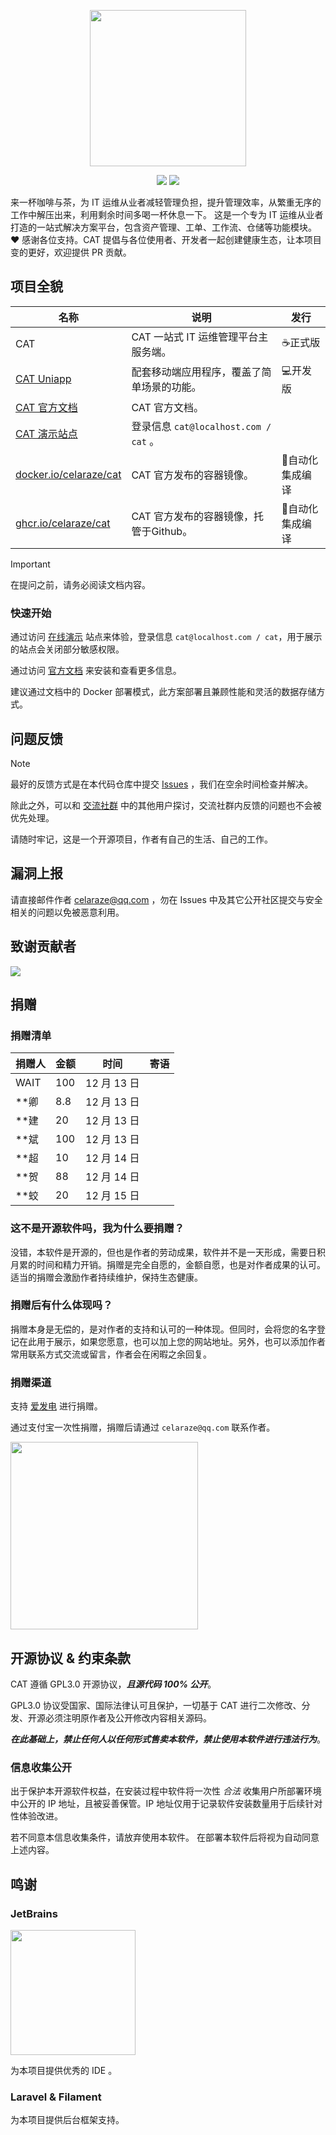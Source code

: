 <p align="center">
    <img src="https://p.ipic.vip/p1umck.png" width="250">
</p>

<p align="center">
    <img src="https://img.shields.io/badge/PHP-8.1+-blue?logo=php" />
    <img src="https://img.shields.io/badge/License-GPL3.0-blueviolet?logo=apache" />
</p>

来一杯咖啡与茶，为 IT 运维从业者减轻管理负担，提升管理效率，从繁重无序的工作中解压出来，利用剩余时间多喝一杯休息一下。 这是一个专为
IT 运维从业者打造的一站式解决方案平台，包含资产管理、工单、工作流、仓储等功能模块。 ❤ 感谢各位支持。CAT
提倡与各位使用者、开发者一起创建健康生态，让本项目变的更好，欢迎提供 PR 贡献。

## 项目全貌

| 名称                                                                                      | 说明                               | 发行        |
|-----------------------------------------------------------------------------------------|----------------------------------|-----------|
| CAT                                                                                     | CAT 一站式 IT 运维管理平台主服务端。           | ☕️正式版     |
| [CAT Uniapp](https://github.com/celaraze/cat-uniapp)                                    | 配套移动端应用程序，覆盖了简单场景的功能。            | 💻开发版     |
| [CAT 官方文档](https://github.com/celaraze/cat/wiki)                                        | CAT 官方文档。                        |           |
| [CAT 演示站点](http://cat.celaraze.com:50080/)                                              | 登录信息 `cat@localhost.com / cat` 。 |           |
| [docker.io/celaraze/cat](https://hub.docker.com/repository/docker/celaraze/cat/general) | CAT 官方发布的容器镜像。                   | 🤖自动化集成编译 |
| [ghcr.io/celaraze/cat](https://github.com/celaraze/cat/pkgs/container/cat)              | CAT 官方发布的容器镜像，托管于Github。         | 🤖自动化集成编译 |

> [!IMPORTANT]
>
> 在提问之前，请务必阅读文档内容。

### 快速开始

通过访问 [在线演示](http://cat.celaraze.com:50080/) 站点来体验，登录信息 `cat@localhost.com / cat`，用于展示的站点会关闭部分敏感权限。

通过访问 [官方文档](https://github.com/celaraze/cat/wiki) 来安装和查看更多信息。

建议通过文档中的 Docker 部署模式，此方案部署且兼顾性能和灵活的数据存储方式。

## 问题反馈

> [!NOTE]
>
> 最好的反馈方式是在本代码仓库中提交 [Issues](https://github.com/celaraze/cat/issues) ，我们在空余时间检查并解决。

除此之外，可以和 [交流社群](http://qm.qq.com/cgi-bin/qm/qr?_wv=1027&k=oSXcaCdY4u5iIEQj43J2GsDk_PygRR2G&authKey=atvXMk1ZoXRwuuNzMLY7852APIHfnBp3cA4fu7oFui7MWRSCrg2EafCAI%2B9akAPa&noverify=0&group_code=1016567640)
中的其他用户探讨，交流社群内反馈的问题也不会被优先处理。

请随时牢记，这是一个开源项目，作者有自己的生活、自己的工作。

## 漏洞上报

请直接邮件作者 [celaraze@qq.com](mailto:celaraze@qq.com) ，勿在 Issues 中及其它公开社区提交与安全相关的问题以免被恶意利用。

## 致谢贡献者

[![](https://avatars.githubusercontent.com/u/46237037?s=64&v=4)](https://github.com/yokaimeow)

## 捐赠

### 捐赠清单

| 捐赠人  | 金额  | 时间        | 寄语 |
|------|-----|-----------|----|
| WAIT | 100 | 12 月 13 日 |    |
| **卿  | 8.8 | 12 月 13 日 |    |
| **建  | 20  | 12 月 13 日 |    |
| **斌  | 100 | 12 月 13 日 |    |
| **超  | 10  | 12 月 14 日 |    |
| **贺  | 88  | 12 月 14 日 |    |
| **蛟  | 20  | 12 月 15 日 |    |

### 这不是开源软件吗，我为什么要捐赠？

没错，本软件是开源的，但也是作者的劳动成果，软件并不是一天形成，需要日积月累的时间和精力开销。捐赠是完全自愿的，金额自愿，也是对作者成果的认可。适当的捐赠会激励作者持续维护，保持生态健康。

### 捐赠后有什么体现吗？

捐赠本身是无偿的，是对作者的支持和认可的一种体现。但同时，会将您的名字登记在此用于展示，如果您愿意，也可以加上您的网站地址。另外，也可以添加作者常用联系方式交流或留言，作者会在闲暇之余回复。

### 捐赠渠道

支持 [爱发电](https://afdian.net/a/celaraze) 进行捐赠。

通过支付宝一次性捐赠，捐赠后请通过 `celaraze@qq.com` 联系作者。

<img height="300" src="https://p.ipic.vip/jcx3h0.png"/>

## 开源协议 & 约束条款

CAT 遵循 GPL3.0 开源协议，***且源代码 100% 公开***。

GPL3.0 协议受国家、国际法律认可且保护，一切基于 CAT 进行二次修改、分发、开源必须注明原作者及公开修改内容相关源码。

***在此基础上，禁止任何人以任何形式售卖本软件，禁止使用本软件进行违法行为***。

### 信息收集公开

出于保护本开源软件权益，在安装过程中软件将一次性 *合法* 收集用户所部署环境中公开的 IP
地址，且被妥善保管。IP 地址仅用于记录软件安装数量用于后续针对性体验改进。

若不同意本信息收集条件，请放弃使用本软件。 在部署本软件后将视为自动同意上述内容。

## 鸣谢

### JetBrains

<a href="https://www.jetbrains.com/?from=cat" target="_blank">
    <img src="https://p.ipic.vip/woxqnn.png" width="200" />
</a>

为本项目提供优秀的 IDE 。

### Laravel & Filament

为本项目提供后台框架支持。
